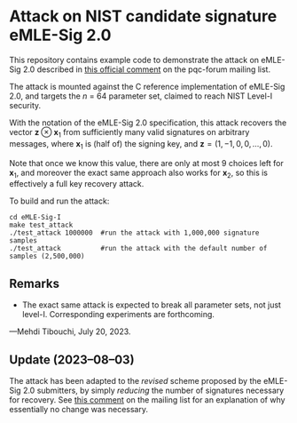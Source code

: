 # Attack on NIST candidate signature eMLE-Sig 2.0

This repository contains example code to demonstrate the attack on
eMLE-Sig 2.0 described in [this official comment][commenturl] on the
pqc-forum mailing list.

The attack is mounted against the C reference implementation of eMLE-Sig
2.0, and targets the *n* = 64 parameter set, claimed to reach NIST
Level-I security.

With the notation of the eMLE-Sig 2.0 specification, this attack recovers
the vector $`\mathbf{z} \otimes \mathbf{x}_1`$ from sufficiently many
valid signatures on arbitrary messages, where $`\mathbf{x}_1`$ is (half
of) the signing key, and $`\mathbf{z} = (1,-1,0,0,\ldots,0)`$.

Note that once we know this value, there are only at most 9 choices left
for $`\mathbf{x}_1`$, and moreover the exact same approach also works for
$`\mathbf{x}_2`$, so this is effectively a full key recovery attack.

To build and run the attack:
```
cd eMLE-Sig-I
make test_attack
./test_attack 1000000  #run the attack with 1,000,000 signature samples
./test_attack          #run the attack with the default number of samples (2,500,000)
```

## Remarks

* The exact same attack is expected to break all parameter sets, not just
  level-I. Corresponding experiments are forthcoming.

—Mehdi Tibouchi, July 20, 2023.

## Update (2023–08–03)

The attack has been adapted to the *revised* scheme proposed by the
eMLE-Sig 2.0 submitters, by simply *reducing* the number of signatures
necessary for recovery. See [this comment][commentrevision] on the
mailing list for an explanation of why essentially no change was
necessary.

[commenturl]: https://groups.google.com/a/list.nist.gov/g/pqc-forum/c/zas5PLiBe6A/m/APUe-wfXBQAJ
[commentrevision]: https://groups.google.com/a/list.nist.gov/g/pqc-forum/c/zas5PLiBe6A/m/OYNb3WevAAAJ
